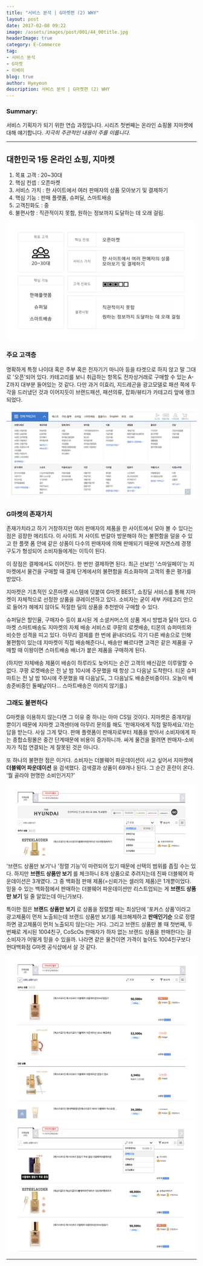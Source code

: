 ```yaml
---
title: "서비스 분석 | G마켓편 (2) WHY"
layout: post
date: 2017-02-08 09:22
image: /assets/images/post/001/44_00title.jpg
headerImage: true
category: E-Commerce
tag:
- 서비스 분석
- G마켓
- 이베이
blog: true
author: Hyeyeon
description: 서비스 분석 | G마켓편 (2) WHY
---
```


### Summary:

서비스 기획자가 되기 위한 연습 과정입니다. 시리즈 첫번째는 온라인 쇼핑몰 지마켓에 대해 얘기합니다.
*지극히 주관적인 내용이 주를 이룹니다.*

---

## 대한민국 1등 온라인 쇼핑, 지마켓

1. 목표 고객  : 20~30대
2. 핵심 컨셉  : 오픈마켓
3. 서비스 가치 : 한 사이트에서 여러 판매자의 상품 모아보기 및 결제하기
4. 핵심 기능  : 판매 플랫폼, 슈퍼딜, 스마트배송
5. 고객친화도  : 중
6. 불편사항   : 직관적이지 못함, 원하는 정보까지 도달하는 데 오래 걸림.

![](/assets/images/post/001/49_01.png)

### 주요 고객층

명확하게 특정 나이대 혹은 주부 혹은 전자기기 마니아 등을 타겟으로 하지 않고 말 그대로 '오픈'되어 있다. 카테고리를 보니 취급하는 항목도 전자상거래로 구매할 수 있는 A-Z까지 대부분 들어있는 것 같다. 다만 과거 이효리, 지드레곤을 광고모델로 패션 쪽에 두각을 드러냈던 것과 이어지듯이 브랜드패션, 패션의류, 잡화/뷰티가 카테고리 앞에 랭크되었다.

![](/assets/images/post/001/49_02.png)

### G마켓의 존재가치

존재가치라고 하기 거창하지만 여러 판매자의 제품을 한 사이트에서 모아 볼 수 있다는 점은 굉장한 메리트다. 이 사이트 저 사이트 번갈아 방문해야 하는 불편함을 덜을 수 있고 한 플랫 폼 안에 같은 상품이 다수의 판매자에 의해 판매되기 때문에 자연스레 경쟁 구도가 형성되어 소비자들에게는 이득이 된다.

이 장점은 결제에서도 이어진다. 한 번만 결제하면 된다. 최근 선보인 '스마일페이'는 지마켓에서 물건을 구매할 때 결제 단계에서의 불편함을 최소화하여 고객의 좋은 평가를 받았다.

지마켓은 기초적인 오픈마켓 시스템에 덧붙여 G마켓 BEST, 쇼킹딜 서비스를 통해 지마켓이 자체적으로 선정한 상품을 큐레이션하고 있다. 소비자는 굳이 세부 카테고리 안으로 들어가 헤메지 않아도 적절한 딜의 상품을 추천받아 구매할 수 있다.

슈퍼딜은 할인율, 구매자수 등이 표시된 게 소셜커머스의 상품 게시 방법과 닮아 있다. G마켓 스마트배송도 지마켓의 자체 배송 서비스로 쿠팡의 로켓배송, 티몬의 슈퍼마트와 비슷한 성격을 띠고 있다. 아무리 결제를 한 번에 끝내더라도 각기 다른 배송으로 인해 불편함이 있는데 지마켓이 직접 배송해준다니, 배송만 빠르다면 고객은 같은 제품을 구매할 때 이왕이면 스마트배송 배너가 붙은 제품을 구매하게 된다.

(하지만 자체배송 제품이 배송이 하루라도 늦어지는 순간 고객의 배신감은 이루말할 수 없다. 쿠팡 로켓배송은 전 날 밤 10시에 주문했을 때 항상 그 다음날 도착한다. 티몬 슈퍼마트는 전 날 밤 10시에 주문했을 때 다음날도, 그 다음날도 배송준비중이다. 오늘이 배송준비중인 둘째날이다... 스마트배송은 이러지 않기를.)

### 그래도 불편하다

G마켓을 이용하지 않는다면 그 이유 중 하나는 아마 CS일 것이다. 지마켓은 중개자일 뿐이기 때문에 지마켓 고객센터에 아무리 문의를 해도 '판매자에게 직접 말하세요.'라는 답을 받는다. 사실 그게 맞다. 판매 플랫폼이 판매자로부터 제품을 받아서 소비자에게 파는 종합쇼핑몰은 중간 단계때문에 비용이 증가하니까. 싸게 물건을 팔려면 판매자-소비자가 직접 연결되는 게 잘못된 것은 아니다.

또 하나의 불편한 점은 이거다. 소비자는 더블웨어 파운데이션이 사고 싶어서 지마켓에 **더블웨어 파운데이션** 을 검색했다. 검색결과 상품이 69개나 된다. 그 순간 혼란이 온다. '뭘 골라야 현명한 소비인거지?'

![](/assets/images/post/001/49_03.png)

'브랜드 상품만 보기'나 '정렬 기능'이 마련되어 있기 때문에 선택의 범위를 좁힐 수는 있다. 하지만 **브랜드 상품만 보기** 를 체크하니 8개 상품으로 추려지는데 진짜 더블웨어 파운데이션은 3개였다. 그 중 백화점 판매 제품(=신뢰가는 셀러의 제품)은 1개뿐이었다. 믿을 수 있는 백화점에서 판매하는 더블웨어 파운데이션만 리스트업되는 게 **브랜드 상품만 보기** 일 줄 알았는데 아닌가보다.

특이한 점은 **브랜드 상품만 보기** 로 상품을 정렬할 때는 최상단에 '포커스 상품'이라고 광고제품이 먼저 노출되는데 브랜드 상품만 보기를 체크해제하고 **판매인기순** 으로 정렬하면 광고제품이 먼저 노출되지 않는다는 거다. 그리고 브랜드 상품만 볼 때 첫번째, 두번째로 게시된 1004친구, CoScOs 판매자가 하자 없는 브랜드 상품을 판매한다는 걸 소비자가 어떻게 믿을 수 있을까. 나라면 같은 물건이면 가격이 높아도 1004친구보다 현대백화점 G마켓 공식샵에서 살 것 같다.

![](/assets/images/post/001/49_04.png)
![](/assets/images/post/001/49_05.png)

---
